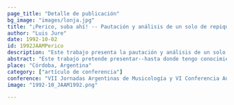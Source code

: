 ```yaml
---
page_title: "Detalle de publicación"
bg_image: "images/lonja.jpg" 
title: "¡Perico, suba ahí! -- Pautación y análisis de un solo de repique de Pedro “Perico” Gularte"  
author: "Luis Jure"  
date: 1992-10-02 
id: 1992JAAMPerico 
description: "Este trabajo presenta la pautación y análisis de un solo de repique realizado por Pedro “Perico” Gularte en el ámbito de una llamada."
abstract: "Este trabajo pretende presentar--hasta donde tengo conocimiento, por primera vez--una pautación completa del toque de un repique en el ámbito de una llamada. Se trata del toque que realizara Pedro “Perico” Gularte en la cuerda de tambores de Marabunta durante la “llamada de la Unión”, el 22 de febrero de 1992. El fragmento transcrito, unos 3 minutos aproximadamente, abarca una sección completa--aunque breve--de la parte intermedia del recorrido de la llamada. Dicho fragmento se extiende entre dos momentos de detención de la cuerda, durante los cuales todos los tambores “hacen madera”. Un análisis de esta transcripción permite apreciar algunos recursos muy típicos de las técnicas de improvisación del repique: la alternancia de pasajes de solo con otros en que se hace la clave sobre la madera; las figuras para iniciar y rematar las frases, siempre en concordancia con el compás de cuatro tiempos de la frase de los pianos; la manera de ir armando la frase por acumulación, ganando momento hasta desembocar en la repetición relativamente prolongada del repicado básico; el uso, en momentos de tensión, de motivos contrastantes."  
place: "Córdoba, Argentina"  
category: ["artículo de conferencia"]   
conference: "VII Jornadas Argentinas de Musicología y VI Conferencia Anual de la Asociación Argentina de Musicología"  
image: "1992-10_JAAM1992.png"

---
```

